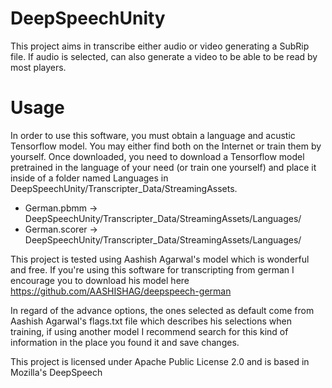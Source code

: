 # DeepSpeechUnity
This project aims in transcribe either audio or video generating a SubRip file. If audio is selected, can also generate a video to be able to be read by most players.

# Usage
In order to use this software, you must obtain a language and acustic Tensorflow model. You may either find both on the Internet or train them by yourself.
Once downloaded, you need to download a Tensorflow model pretrained in the language of your need (or train one yourself) and place it inside of a folder named Languages in DeepSpeechUnity/Transcripter_Data/StreamingAssets.
*  German.pbmm -> DeepSpeechUnity/Transcripter_Data/StreamingAssets/Languages/
*  German.scorer -> DeepSpeechUnity/Transcripter_Data/StreamingAssets/Languages/

This project is tested using Aashish Agarwal's model which is wonderful and free. If you're using this software for transcripting from german I encourage you to download his model here https://github.com/AASHISHAG/deepspeech-german

In regard of the advance options, the ones selected as default come from Aashish Agarwal's flags.txt file which describes his selections when training, if using another model I recommend search for this kind of information in the place you found it and save changes.

This project is licensed under Apache Public License 2.0 and is based in Mozilla's DeepSpeech
